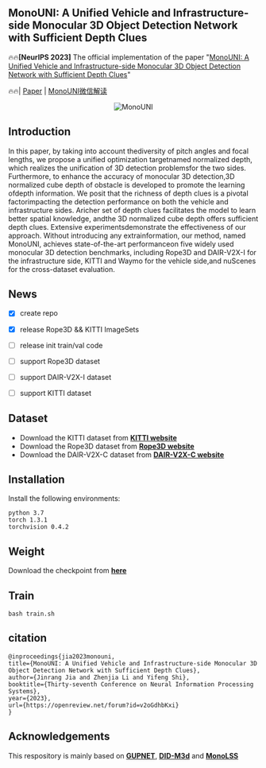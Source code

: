 ## MonoUNI: A Unified Vehicle and Infrastructure-side Monocular 3D Object Detection Network with Sufficient Depth Clues

:fire::fire:**[NeurIPS 2023]** The official implementation of the paper "[MonoUNI: A Unified Vehicle and Infrastructure-side Monocular 3D Object Detection Network with Sufficient Depth Clues](https://openreview.net/pdf?id=v2oGdhbKxi)"

:fire::fire:| [Paper](https://openreview.net/pdf?id=v2oGdhbKxi) | [MonoUNI微信解读](https://mp.weixin.qq.com/s/NpLjZT2yuiV-dhIyTcdYRw)

 <div align=center> <img title='MonoUNI' src="imgs/MonoUNI_Poster.png"> </div>

## Introduction
In this paper, by taking into account thediversity of pitch angles and focal lengths, we propose a unified optimization targetnamed normalized depth, which realizes the unification of 3D detection problemsfor the two sides. Furthermore, to enhance the accuracy of monocular 3D detection,3D normalized cube depth of obstacle is developed to promote the learning ofdepth information.  We posit that the richness of depth clues is a pivotal factorimpacting the detection performance on both the vehicle and infrastructure sides. Aricher set of depth clues facilitates the model to learn better spatial knowledge, andthe 3D normalized cube depth offers sufficient depth clues. Extensive experimentsdemonstrate the effectiveness of our approach.  Without introducing any extrainformation, our method, named MonoUNI, achieves state-of-the-art performanceon five widely used monocular 3D detection benchmarks, including Rope3D and DAIR-V2X-I for the infrastructure side, KITTI and Waymo for the vehicle side,and nuScenes for the cross-dataset evaluation.

## News

- [x] create repo
- [x] release Rope3D && KITTI ImageSets
- [ ] release init train/val code
- [ ] support Rope3D dataset
- [ ] support DAIR-V2X-I dataset
- [ ] support KITTI dataset


## Dataset
- Download the KITTI dataset from [**KITTI website**](https://www.cvlibs.net/datasets/kitti/index.php)
- Download the Rope3D dataset from [**Rope3D website**](https://thudair.baai.ac.cn/rope)
- Download the DAIR-V2X-C dataset from [**DAIR-V2X-C website**](https://thudair.baai.ac.cn/rope)

## Installation
Install the following environments:
~~~
python 3.7
torch 1.3.1
torchvision 0.4.2
~~~

## Weight
Download the checkpoint from [**here**](https://pan.baidu.com/s/13H8CJzwuDISGR4q6MRg3sg?pwd=g86j)

## Train
~~~
bash train.sh
~~~

## citation
~~~
@inproceedings{jia2023monouni,
title={MonoUNI: A Unified Vehicle and Infrastructure-side Monocular 3D Object Detection Network with Sufficient Depth Clues},
author={Jinrang Jia and Zhenjia Li and Yifeng Shi},
booktitle={Thirty-seventh Conference on Neural Information Processing Systems},
year={2023},
url={https://openreview.net/forum?id=v2oGdhbKxi}
}
~~~
## Acknowledgements
This respository is mainly based on [**GUPNET**](https://github.com/SuperMHP/GUPNet/tree/main), [**DID-M3d**](https://github.com/SPengLiang/DID-M3D) and [**MonoLSS**](https://github.com/Traffic-X/MonoLSS)
